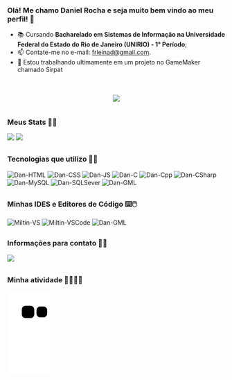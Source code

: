 ### Olá! Me chamo Daniel Rocha e seja muito bem vindo ao meu perfil! 👋

- 📚 Cursando **Bacharelado em Sistemas de Informação na Universidade Federal do Estado do Rio de Janeiro (UNIRIO) - 1° Período**;
- 📫 Contate-me no e-mail: frleinad@gmail.com.
- 🔭 Estou trabalhando ultimamente em um projeto no GameMaker chamado Sirpat

<h1 align="center">
    <img src="Sirpat.gif" style="display: inline; text-align: center;">
</h1>

##
### Meus Stats 🤖📃
<div align-items="center" justify-content="center">
    <img height="150em" src="https://github-readme-stats.vercel.app/api?username=HeroNinjaDan&theme=tokyonight">
    <img height="150em" src="https://github-readme-stats.vercel.app/api/top-langs/?username=HeroNinjaDan&layout=compact&theme=tokyonight">
  </div>

##
### Tecnologias que utilizo 👨‍💻
<div style="display: inline_block">
  <img align="center" alt="Dan-HTML" height="30" width="40" src="https://cdn.jsdelivr.net/gh/devicons/devicon/icons/html5/html5-plain.svg">
  <img align="center" alt="Dan-CSS" height="30" width="40" src="https://cdn.jsdelivr.net/gh/devicons/devicon/icons/css3/css3-plain.svg">
  <img align="center" alt="Dan-JS" height="30" width="40" src="https://cdn.jsdelivr.net/gh/devicons/devicon/icons/javascript/javascript-plain.svg">
  <img align="center" alt="Dan-C" height="30" width="40" src="https://cdn.jsdelivr.net/gh/devicons/devicon/icons/c/c-plain.svg" />
  <img align="center" alt="Dan-Cpp" height="30" width="40" src="https://cdn.jsdelivr.net/gh/devicons/devicon/icons/cplusplus/cplusplus-plain.svg" />
  <img align="center" alt="Dan-CSharp" height="30" width="40" src="https://cdn.jsdelivr.net/gh/devicons/devicon/icons/csharp/csharp-plain.svg">
  <img align="center" alt="Dan-MySQL" height="30" width="40" src="https://cdn.jsdelivr.net/gh/devicons/devicon/icons/mysql/mysql-plain.svg" />
  <img align="center" alt="Dan-SQLSever" height="30" width="40" src="https://cdn.jsdelivr.net/gh/devicons/devicon/icons/microsoftsqlserver/microsoftsqlserver-plain.svg" />
   <img align="center" alt="Dan-GML" height="30" width="40" src="https://www.filepicker.io/api/file/CFNm2o8yTMmrxIeIr0bm" />
</div>

##
### Minhas IDES e Editores de Código ⌨️🖱️
<div style="display: inline_block">
  <img align="center" alt="Miltin-VS" height="30" width="40" src="https://cdn.jsdelivr.net/gh/devicons/devicon/icons/visualstudio/visualstudio-plain.svg">
  <img align="center" alt="Miltin-VSCode" height="30" width="40" src="https://cdn.jsdelivr.net/gh/devicons/devicon/icons/vscode/vscode-original.svg">
  <img align="center" alt="Dan-GML" height="30" width="40" src="https://www.filepicker.io/api/file/CFNm2o8yTMmrxIeIr0bm" />
</div>

##
### Informações para contato 📧📨
<div>
  <a href="mailto:frleinad@gmail.com"><img src="https://img.shields.io/badge/Gmail-D14836?style=for-the-badge&logo=gmail&logoColor=white" target="_blank"></a>
</div>

##
### Minha atividade 🏃🏻‍♂️✅
![Snake animation](https://github.com/HeroNinjaDan/HeroNinjaDan/blob/output/github-contribution-grid-snake.svg)

